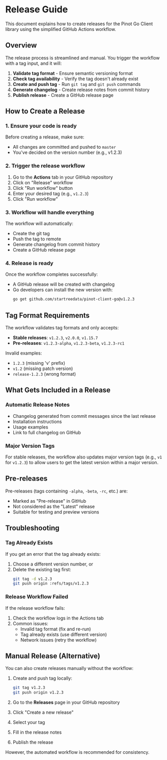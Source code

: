 # Release Guide

This document explains how to create releases for the Pinot Go Client library using the simplified GitHub Actions workflow.

## Overview

The release process is streamlined and manual. You trigger the workflow with a tag input, and it will:

1. **Validate tag format** - Ensure semantic versioning format
2. **Check tag availability** - Verify the tag doesn't already exist
3. **Create and push tag** - Run `git tag` and `git push` commands
4. **Generate changelog** - Create release notes from commit history
5. **Publish release** - Create a GitHub release page

## How to Create a Release

### 1. Ensure your code is ready

Before creating a release, make sure:
- All changes are committed and pushed to `master`
- You've decided on the version number (e.g., v1.2.3)

### 2. Trigger the release workflow

1. Go to the **Actions** tab in your GitHub repository
2. Click on "Release" workflow
3. Click "Run workflow" button
4. Enter your desired tag (e.g., `v1.2.3`)
5. Click "Run workflow"

### 3. Workflow will handle everything

The workflow will automatically:
- Create the git tag
- Push the tag to remote
- Generate changelog from commit history
- Create a GitHub release page

### 4. Release is ready

Once the workflow completes successfully:
- A GitHub release will be created with changelog
- Go developers can install the new version with:
  ```bash
  go get github.com/startreedata/pinot-client-go@v1.2.3
  ```

## Tag Format Requirements

The workflow validates tag formats and only accepts:
- **Stable releases**: `v1.2.3`, `v2.0.0`, `v1.15.7`
- **Pre-releases**: `v1.2.3-alpha`, `v1.2.3-beta`, `v1.2.3-rc1`

Invalid examples:
- `1.2.3` (missing 'v' prefix)
- `v1.2` (missing patch version)
- `release-1.2.3` (wrong format)

## What Gets Included in a Release

### Automatic Release Notes
- Changelog generated from commit messages since the last release
- Installation instructions
- Usage examples
- Link to full changelog on GitHub

### Major Version Tags
For stable releases, the workflow also updates major version tags (e.g., `v1` for `v1.2.3`) to allow users to get the latest version within a major version.

## Pre-releases

Pre-releases (tags containing `-alpha`, `-beta`, `-rc`, etc.) are:
- Marked as "Pre-release" in GitHub
- Not considered as the "Latest" release
- Suitable for testing and preview versions

## Troubleshooting

### Tag Already Exists
If you get an error that the tag already exists:
1. Choose a different version number, or
2. Delete the existing tag first:
   ```bash
   git tag -d v1.2.3
   git push origin :refs/tags/v1.2.3
   ```

### Release Workflow Failed
If the release workflow fails:
1. Check the workflow logs in the Actions tab
2. Common issues:
   - Invalid tag format (fix and re-run)
   - Tag already exists (use different version)
   - Network issues (retry the workflow)

## Manual Release (Alternative)

You can also create releases manually without the workflow:

1. Create and push tag locally:
   ```bash
   git tag v1.2.3
   git push origin v1.2.3
   ```

2. Go to the **Releases** page in your GitHub repository
3. Click "Create a new release"
4. Select your tag
5. Fill in the release notes
6. Publish the release

However, the automated workflow is recommended for consistency. 